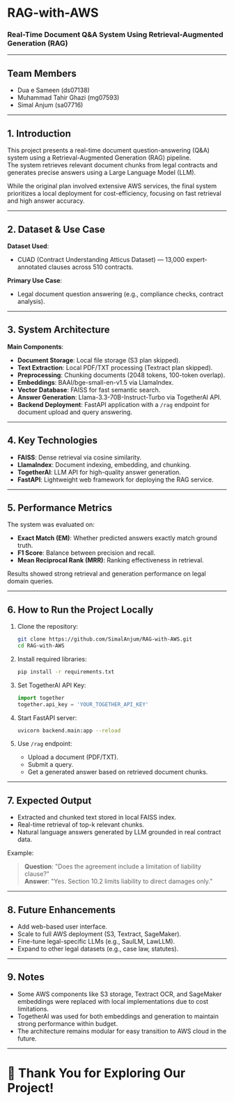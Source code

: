 # RAG-with-AWS
### Real-Time Document Q&A System Using Retrieval-Augmented Generation (RAG)

---

## Team Members
- Dua e Sameen (ds07138)
- Muhammad Tahir Ghazi (mg07593)
- Simal Anjum (sa07716)

---

## 1. Introduction

This project presents a real-time document question-answering (Q&A) system using a Retrieval-Augmented Generation (RAG) pipeline.  
The system retrieves relevant document chunks from legal contracts and generates precise answers using a Large Language Model (LLM).

While the original plan involved extensive AWS services, the final system prioritizes a local deployment for cost-efficiency, focusing on fast retrieval and high answer accuracy.

---

## 2. Dataset & Use Case

**Dataset Used**:
- CUAD (Contract Understanding Atticus Dataset) — 13,000 expert-annotated clauses across 510 contracts.

**Primary Use Case**:
- Legal document question answering (e.g., compliance checks, contract analysis).

---

## 3. System Architecture

**Main Components**:
- **Document Storage**: Local file storage (S3 plan skipped).
- **Text Extraction**: Local PDF/TXT processing (Textract plan skipped).
- **Preprocessing**: Chunking documents (2048 tokens, 100-token overlap).
- **Embeddings**: BAAI/bge-small-en-v1.5 via LlamaIndex.
- **Vector Database**: FAISS for fast semantic search.
- **Answer Generation**: Llama-3.3-70B-Instruct-Turbo via TogetherAI API.
- **Backend Deployment**: FastAPI application with a `/rag` endpoint for document upload and query answering.

---

## 4. Key Technologies

- **FAISS**: Dense retrieval via cosine similarity.
- **LlamaIndex**: Document indexing, embedding, and chunking.
- **TogetherAI**: LLM API for high-quality answer generation.
- **FastAPI**: Lightweight web framework for deploying the RAG service.

---

## 5. Performance Metrics

The system was evaluated on:
- **Exact Match (EM)**: Whether predicted answers exactly match ground truth.
- **F1 Score**: Balance between precision and recall.
- **Mean Reciprocal Rank (MRR)**: Ranking effectiveness in retrieval.

Results showed strong retrieval and generation performance on legal domain queries.

---

## 6. How to Run the Project Locally

1. Clone the repository:
    ```bash
    git clone https://github.com/SimalAnjum/RAG-with-AWS.git
    cd RAG-with-AWS
    ```

2. Install required libraries:
    ```bash
    pip install -r requirements.txt
    ```

3. Set TogetherAI API Key:
    ```python
    import together
    together.api_key = 'YOUR_TOGETHER_API_KEY'
    ```

4. Start FastAPI server:
    ```bash
    uvicorn backend.main:app --reload
    ```

5. Use `/rag` endpoint:
   - Upload a document (PDF/TXT).
   - Submit a query.
   - Get a generated answer based on retrieved document chunks.

---

## 7. Expected Output

- Extracted and chunked text stored in local FAISS index.
- Real-time retrieval of top-k relevant chunks.
- Natural language answers generated by LLM grounded in real contract data.

Example:
> **Question**: "Does the agreement include a limitation of liability clause?"  
> **Answer**: "Yes. Section 10.2 limits liability to direct damages only."

---

## 8. Future Enhancements

- Add web-based user interface.
- Scale to full AWS deployment (S3, Textract, SageMaker).
- Fine-tune legal-specific LLMs (e.g., SaulLM, LawLLM).
- Expand to other legal datasets (e.g., case law, statutes).

---

## 9. Notes

- Some AWS components like S3 storage, Textract OCR, and SageMaker embeddings were replaced with local implementations due to cost limitations.
- TogetherAI was used for both embeddings and generation to maintain strong performance within budget.
- The architecture remains modular for easy transition to AWS cloud in the future.

---

# 🚀 Thank You for Exploring Our Project!
